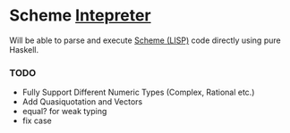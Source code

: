 # Scheme [Intepreter](https://en.wikipedia.org/wiki/Interpreter_(computing))
Will be able to parse and execute [Scheme (LISP)](https://en.wikipedia.org/wiki/Scheme_(programming_language)) code directly using pure Haskell.

### TODO
* Fully Support Different Numeric Types (Complex, Rational etc.)
* Add Quasiquotation and Vectors
* equal? for weak typing
* fix case
